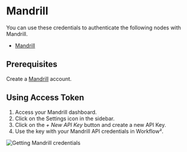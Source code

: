 # Mandrill

You can use these credentials to authenticate the following nodes with Mandrill.
- [Mandrill](/workflow/integrations/nodes/n8n-nodes-base.mandrill/)

## Prerequisites

Create a [Mandrill](https://mandrillapp.com/login/) account.

## Using Access Token

1. Access your Mandrill dashboard.
2. Click on the Settings icon in the sidebar.
3. Click on the *+ New API Key* button and create a new API Key.
4. Use the key with your Mandrill API credentials in Workflow².

![Getting Mandrill credentials](/_images/integrations/credentials/mandrill/using-api-key.gif)
